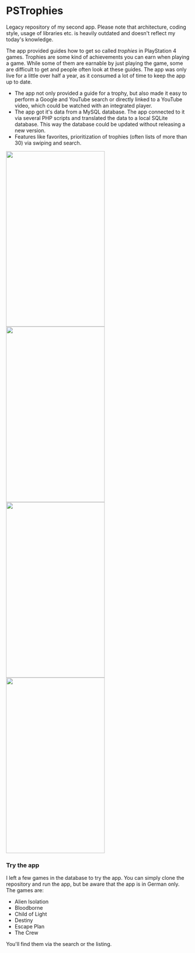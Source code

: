 # PSTrophies

Legacy repository of my second app. 
Please note that architecture, coding style, usage of libraries etc. is heavily outdated and doesn't reflect my today's 
knowledge.

The app provided guides how to get so called *trophies* in PlayStation 4 games. Trophies are some kind of achievements you 
can earn when playing a game. While some of them are earnable by just playing the game, some are difficult to get and people
often look at these guides. The app was only live for a little over half a year, as it consumed a lot of time to keep the app up to date.

* The app not only provided a guide for a trophy, but also made it easy to perform a Google and YouTube search or directly linked
to a YouTube video, which could be watched with an integrated player.
* The app got it's data from a MySQL database. The app connected to it via several PHP scripts and translated the data to
a local SQLite database. This way the database could be updated without releasing a new version.
* Features like favorites, prioritization of trophies (often lists of more than 30) via swiping and search.

<img src="https://github.com/TheSyex/PSTrophies/blob/master/Screenshots/screen1.png" width="270" height="480"> <img src="https://github.com/TheSyex/PSTrophies/blob/master/Screenshots/screen2.png" width="270" height="480">
<img src="https://github.com/TheSyex/PSTrophies/blob/master/Screenshots/screen3.png" width="270" height="480">
<img src="https://github.com/TheSyex/PSTrophies/blob/master/Screenshots/screen4.png" width="270" height="480">

### Try the app
I left a few games in the database to try the app. You can simply clone the repository and run the app, but be aware
that the app is in German only.
The games are:
* Alien Isolation
* Bloodborne
* Child of Light
* Destiny
* Escape Plan
* The Crew

You'll find them via the search or the listing.
